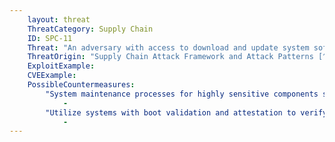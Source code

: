 ```yaml
---
    layout: threat
    ThreatCategory: Supply Chain
    ID: SPC-11
    Threat: "An adversary with access to download and update system software installs a BIOS containing known vulnerabilities for future exploitation."
    ThreatOrigin: "Supply Chain Attack Framework and Attack Patterns [^142]"
    ExploitExample:
    CVEExample:
    PossibleCountermeasures:
        "System maintenance processes for highly sensitive components such as BIOS should require dual authentication to perform, reducing the likelihood a single adversary can introduce malware":
            - 
        "Utilize systems with boot validation and attestation to verify that only genuine boot code is executed during system start-up, halting start-up if integrity verification for any component fails":
            - 
---
```

